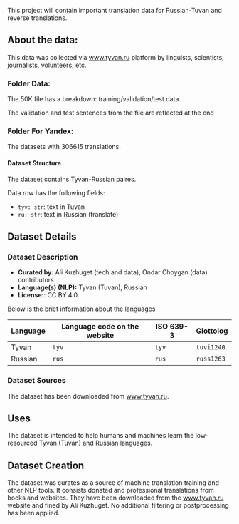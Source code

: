This project will contain important translation data for Russian-Tuvan and reverse translations.

## **About the data:**

This data was collected via www.tyvan.ru platform by linguists, scientists, journalists, volunteers, etc. 

### Folder **Data:**

The 50K file has a breakdown: training/validation/test data.

The validation and test sentences from the file are reflected at the end

### Folder **For Yandex:**

The datasets with 306615 translations.

#### Dataset Structure

The dataset contains Tyvan-Russian paires.

Data row has the following fields:
- `tyv: str`: text in Tuvan
- `ru: str`: text in Russian (translate)

## Dataset Details

### Dataset Description

<!-- Provide a longer summary of what this dataset is. -->

- **Curated by:** Ali Kuzhuget (tech and data), Ondar Choygan (data) contributors
- **Language(s) (NLP):** Tyvan (Tuvan), Russian
- **License:**: CC BY 4.0.

Below is the brief information about the languages

| Language | Language code on the website | ISO 639-3 | Glottolog |
| - | - | - | - |
| Tyvan | `tyv` | `tyv` | `tuvi1240` |
| Russian | `rus` | `rus` | `russ1263` | 


### Dataset Sources

The dataset has been downloaded from www.tyvan.ru.


## Uses

The dataset is intended to help humans and machines learn the low-resourced Tyvan (Tuvan) and Russian languages.

## Dataset Creation

The dataset was curates as a source of machine translation training and other NLP tools.
It consists donated and professional translations from books and websites. They have been downloaded from the www.tyvan.ru website and fined by Ali Kuzhuget.
No additional filtering or postprocessing has been applied.
